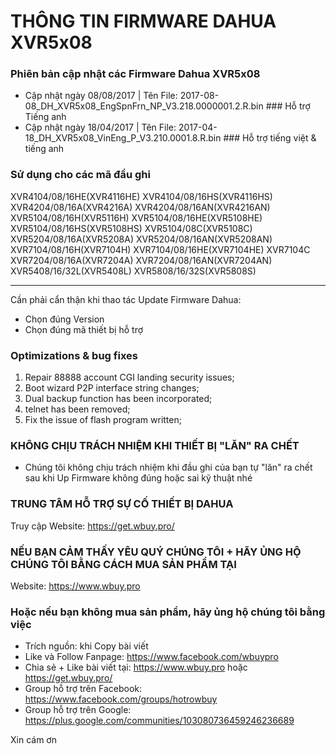 # THÔNG TIN FIRMWARE DAHUA XVR5x08 #
### Phiên bản cập nhật các Firmware Dahua XVR5x08 ###
+ Cập nhật ngày 08/08/2017 | Tên File: 2017-08-08_DH_XVR5x08_EngSpnFrn_NP_V3.218.0000001.2.R.bin  ### Hỗ trợ Tiếng anh
+ Cập nhật ngày 18/04/2017 | Tên File: 2017-04-18_DH_XVR5x08_VinEng_P_V3.210.0001.8.R.bin  ### Hỗ trợ tiếng việt & tiếng anh



### Sử dụng cho các mã đầu ghi ###
XVR4104/08/16HE(XVR4116HE) XVR4104/08/16HS(XVR4116HS) XVR4204/08/16A(XVR4216A) XVR4204/08/16AN(XVR4216AN) XVR5104/08/16H(XVR5116H) XVR5104/08/16HE(XVR5108HE) XVR5104/08/16HS(XVR5108HS) XVR5104/08C(XVR5108C) XVR5204/08/16A(XVR5208A) XVR5204/08/16AN(XVR5208AN) XVR7104/08/16H(XVR7104H) XVR7104/08/16HE(XVR7104HE) XVR7104C XVR7204/08/16A(XVR7204A) XVR7204/08/16AN(XVR7204AN) XVR5408/16/32L(XVR5408L) XVR5808/16/32S(XVR5808S)

--------------------------------------------------------------
Cần phải cẩn thận khi thao tác Update Firmware Dahua:
+ Chọn đúng Version
+ Chọn đúng mã thiết bị hỗ trợ

### Optimizations & bug fixes ###
1. Repair 88888 account CGI landing security issues;
2. Boot wizard P2P interface string changes;
3. Dual backup function has been incorporated;
4. telnet has been removed;
5. Fix the issue of flash program written;



### KHÔNG CHỊU TRÁCH NHIỆM KHI THIẾT BỊ "LĂN" RA CHẾT ###

* Chúng tôi không chịu trách nhiệm khi đầu ghi của bạn tự "lăn" ra chết sau khi Up Firmware không đúng hoặc sai kỹ thuật nhé

### TRUNG TÂM HỖ TRỢ SỰ CỐ THIẾT BỊ DAHUA ###

Truy cập Website: https://get.wbuy.pro/

### NẾU BẠN CẢM THẤY YÊU QUÝ CHÚNG TÔI + HÃY ỦNG HỘ CHÚNG TÔI BẰNG CÁCH MUA SẢN PHẨM TẠI ###

Website: https://www.wbuy.pro

### Hoặc nếu bạn không mua sản phẩm, hãy ủng hộ chúng tôi bằng việc ###
+ Trích nguồn: khi Copy bài viết
+ Like và Follow Fanpage: https://www.facebook.com/wbuypro
+ Chia sẻ + Like bài viết tại: https://www.wbuy.pro hoặc https://get.wbuy.pro/
+ Group hỗ trợ trên Facebook: https://www.facebook.com/groups/hotrowbuy
+ Group hỗ trợ trên Google: https://plus.google.com/communities/103080736459246236689 


Xin cám ơn